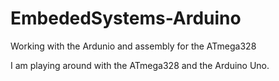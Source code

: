 # EmbededSystems-Arduino
Working with the Ardunio and assembly for the ATmega328

I am playing around with the ATmega328 and the Arduino Uno. 
